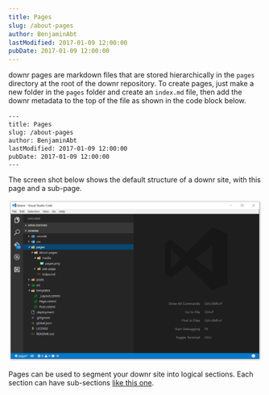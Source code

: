 ```yaml
---
title: Pages
slug: /about-pages
author: BenjaminAbt
lastModified: 2017-01-09 12:00:00
pubDate: 2017-01-09 12:00:00
---
```


downr pages are markdown files that are stored hierarchically in the `pages` directory at the root of the downr repository. To create pages, just make a new folder in the `pages` folder and create an `index.md` file, then add the downr metadata to the top of the file as shown in the code block below. 

    ---
    title: Pages
    slug: /about-pages
    author: BenjaminAbt
    lastModified: 2017-01-09 12:00:00
    pubDate: 2017-01-09 12:00:00
    ---

The screen shot below shows the default structure of a downr site, with this page and a sub-page. 

![Pages](media/pages.png)

Pages can be used to segment your downr site into logical sections. Each section can have sub-sections [like this one](/about-pages/sub-page). 